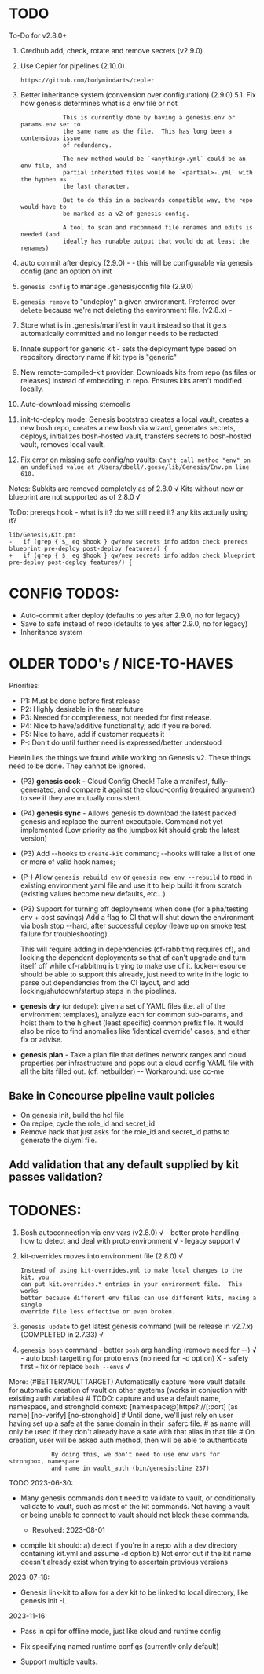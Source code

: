 TODO
====

To-Do for v2.8.0+

 1. Credhub add, check, rotate and remove secrets (v2.9.0)

 2. Use Cepler for pipelines (2.10.0)

		https://github.com/bodymindarts/cepler

 3. Better inheritance system (convension over configuration) (2.9.0)
		 5.1. Fix how genesis determines what is a env file or not

					This is currently done by having a genesis.env or params.env set to
					the same name as the file.	This has long been a contensious issue
					of redundancy.

					The new method would be `<anything>.yml` could be an env file, and
					partial inherited files would be `<partial>-.yml` with the hyphen as
					the last character.

					But to do this in a backwards compatible way, the repo would have to
					be marked as a v2 of genesis config.

					A tool to scan and recommend file renames and edits is needed (and
					ideally has runable output that would do at least the renames)

 4. auto commit after deploy (2.9.0) -
		- this will be configurable via genesis config (and an option on init
 5. `genesis config` to manage .genesis/config file (2.9.0)
 6. `genesis remove` to "undeploy" a given environment.  Preferred over
		`delete` because we're not deleting the environment file. (v2.8.x) -

 7. Store what is in .genesis/manifest in vault instead so that it gets
		automatically committed and no longer needs to be redacted

 8. Innate support for generic kit - sets the deployment type based on
		repository directory name if kit type is "generic"

 9. New remote-compiled-kit provider:
    Downloads kits from repo (as files or releases) instead of embedding in
    repo.  Ensures kits aren't modified locally.

10. Auto-download missing stemcells

11. init-to-deploy mode:  Genesis bootstrap creates a local vault, creates a
    new bosh repo, creates a new bosh via wizard, generates secrets, deploys,
    initializes bosh-hosted vault, transfers secrets to bosh-hosted vault,
    removes local vault.

12.  Fix error on missing safe config/no vaults:
     `Can't call method "env" on an undefined value at /Users/dbell/.geese/lib/Genesis/Env.pm line 610.`

Notes:
  Subkits are removed completely as of 2.8.0 √
	Kits without new or blueprint are not supported as of 2.8.0 √

ToDo:
	prereqs hook - what is it?  do we still need it?  any kits actually using
	it?

	lib/Genesis/Kit.pm:
	-   if (grep { $_ eq $hook } qw/new secrets info addon check prereqs blueprint pre-deploy post-deploy features/) {
	+   if (grep { $_ eq $hook } qw/new secrets info addon check blueprint pre-deploy post-deploy features/) {

CONFIG TODOS:
=============

- Auto-commit after deploy (defaults to yes after 2.9.0, no for legacy)
- Save to safe instead of repo (defaults to yes after 2.9.0, no for legacy)
- Inheritance system


OLDER TODO's / NICE-TO-HAVES
============================

Priorities:
* P1: Must be done before first release
* P2: Highly desirable in the near future
* P3: Needed for completeness, not needed for first release.
* P4: Nice to have/additive functionality, add if you're bored.
* P5: Nice to have, add if customer requests it
* P-: Don't do until further need is expressed/better understood

Herein lies the things we found while working on Genesis v2.
These things need to be done. They cannot be ignored.

- (P3) **genesis ccck** - Cloud Config Check!  Take a manifest,
  fully-generated, and compare it against the cloud-config
  (required argument) to see if they are mutually consistent.

- (P4) **genesis sync** - Allows genesis to download the latest packed genesis and
  replace the current executable.  Command not yet implemented (Low priority
  as the jumpbox kit should grab the latest version)

- (P3) Add --hooks to `create-kit` command;
  --hooks will take a list of one or more of valid hook names;

- (P-) Allow `genesis rebuild env` or `genesis new env --rebuild` to read in
  existing environment yaml file and use it to help build it from scratch
  (existing values become new defaults, etc...)

- (P3) Support for turning off deployments when done (for alpha/testing env + cost savings)
  Add a flag to CI that will shut down the environment via bosh stop --hard, after
  successful deploy (leave up on smoke test failure for troubleshooting).

  This will require adding in dependencies (cf-rabbitmq requires cf), and locking
  the dependent deployments so that cf can't upgrade and turn itself off while cf-rabbitmq
  is trying to make use of it. locker-resource should be able to support this already,
  just need to write in the logic to parse out dependencies from the CI layout, and
  add locking/shutdown/startup steps in the pipelines.

- **genesis dry** (or `dedupe`): given a set of YAML files (i.e. all
  of the environment templates), analyze each for common
  sub-params, and hoist them to the highest (least specific)
  common prefix file.  It would also be nice to find anomalies
  like 'identical override' cases, and either fix or advise.

- **genesis plan** - Take a plan file that defines network ranges
  and cloud properties per infrastructure and pops out a cloud
  config YAML file with all the bits filled out. (cf. netbuilder)
  -- Workaround: use cc-me

## Bake in Concourse pipeline vault policies
- On genesis init, build the hcl file
- On repipe, cycle the role_id and secret_id
- Remove hack that just asks for the role_id and secret_id paths to generate
  the ci.yml file.

## Add validation that any default supplied by kit passes validation?

TODONES:
========

 1. Bosh autoconnection via env vars (v2.8.0) √
		- better proto handling
			- how to detect and deal with proto environment √
			- legacy support √

 3. kit-overrides moves into environment file (2.8.0) √

		Instead of using kit-overrides.yml to make local changes to the kit, you
		can put kit.overrides.* entries in your environment file.  This works
		better because different env files can use different kits, making a single
		override file less effective or even broken.

 6. `genesis update` to get latest genesis command (will be release in v2.7.x) (COMPLETED in 2.7.33) √

10. `genesis bosh` command
		- better `bosh` arg handling	(remove need for --) √
			- auto bosh targetting for proto envs (no need for -d option) X - safety
				first
		- fix or replace `bosh --envs` √


More:
	(#BETTERVAULTTARGET)
	Automatically capture more vault details for automatic creation of vault on
	other systems (works in conjuction with existing auth variables)
				# TODO: capture and use a default name, namespace, and stronghold context: [namespace@]https?://<ip-or-domain>[:port] [as name] [no-verify] [no-stronghold]
				# Until done, we'll just rely on user having set up a safe at the same domain in their .saferc file.
				# as name will only be used if they don't already have a safe with that alias in that file
				# On creation, user will be asked auth method, then will be able to authenticate

				By doing this, we don't need to use env vars for strongbox, namespace
				and name in vault_auth (bin/genesis:line 237)


TODO 2023-06-30:
* Many genesis commands don't need to validate to vault, or conditionally
  validate to vault, such as most of the kit commands.  Not having a vault or
  being unable to connect to vault should not block these commands.
  - Resolved: 2023-08-01

* compile kit should:
  a) detect if you're in a repo with a dev directory containing kit.yml and
  assume -d option
  b) Not error out if the kit name doesn't already exist when trying to
  ascertain previous versions

2023-07-18:

* Genesis link-kit to allow for a dev kit to be linked to local directory,
  like genesis init -L

2023-11-16:

* Pass in cpi for offline mode, just like cloud and runtime config
* Fix specifying named runtime configs (currently only default)

* Support multiple vaults.
